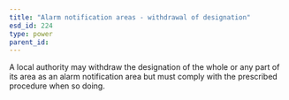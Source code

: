 ```yaml
---
title: "Alarm notification areas - withdrawal of designation"
esd_id: 224
type: power
parent_id:  
---
```


A local authority may withdraw the designation of the whole or any part of its area as an alarm notification area but must comply with the prescribed procedure when so doing.

